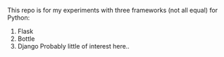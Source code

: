 This repo is for my experiments with three frameworks (not all equal) for Python:
   1) Flask
   2) Bottle
   3) Django
Probably little of interest here..
